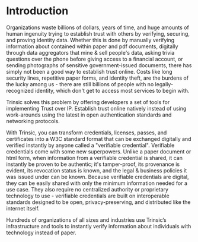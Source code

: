 # Introduction

Organizations waste billions of dollars, years of time, and huge amounts of human ingenuity trying to establish trust with others by verifying, securing, and proving identity data. Whether this is done by manually verifying information about contained within paper and pdf documents, digitally through data aggregators that mine & sell people's data, asking trivia questions over the phone before giving access to a financial account, or sending photographs of sensitive government-issued documents, there has simply not been a good way to establish trust online. Costs like long security lines, repetitive paper forms, and identity theft, are the burdens of the lucky among us - there are still billions of people with no legally-recognized identity, which don't get to access most services to begin with.

Trinsic solves this problem by offering developers a set of tools for implementing Trust over IP. Establish trust online natively instead of using work-arounds using the latest in open authentication standards and networking protocols. 

With Trinsic, you can transform credentials, licenses, passes, and certificates into a W3C standard format that can be exchanged digitally and verified instantly by anyone called a "verifiable credential". Verifiable credentials come with some new superpowers. Unlike a paper document or html form, when information from a verifiable credential is shared, it can instantly be proven to be authentic; it's tamper-proof, its provenance is evident, its revocation status is known, and the legal & business policies it was issued under can be known. Because verifiable credentials are digital, they can be easily shared with only the minimum information needed for a use case. They also require no centralized authority or proprietary technology to use - verifiable credentials are built on interoperable standards  designed to be open, privacy-preserving, and distributed like the internet itself.

Hundreds of organizations of all sizes and industries use Trinsic’s infrastructure and tools to instantly verify information about individuals with technology instead of paper.
